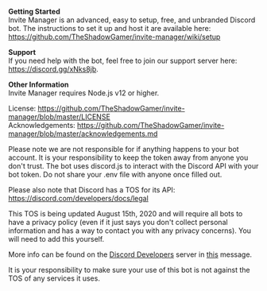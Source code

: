 **Getting Started**  
Invite Manager is an advanced, easy to setup, free, and unbranded Discord bot. The instructions to set it up and host it are available here: https://github.com/TheShadowGamer/invite-manager/wiki/setup

**Support**  
If you need help with the bot, feel free to join our support server here: https://discord.gg/xNks8jb.

**Other Information**  
Invite Manager requires Node.js v12 or higher.   

License: https://github.com/TheShadowGamer/invite-manager/blob/master/LICENSE  
Acknowledgements: https://github.com/TheShadowGamer/invite-manager/blob/master/acknowledgements.md  

Please note we are not responsible for if anything happens to your bot account. It is your responsibility to keep the  token away from anyone you don't trust. The bot uses discord.js to interact with the Discord API with your bot token. Do not share your .env file with anyone once filled out.

Please also note that Discord has a TOS for its API: https://discord.com/developers/docs/legal

This TOS is being updated August 15th, 2020 and will require all bots to have a privacy policy (even if it just says you don't collect personal information and has a way to contact you with any privacy concerns). You will need to add this yourself. 

More info can be found on the [Discord Developers](https://discord.gg/discord-developers) server in [this](https://discord.com/channels/613425648685547541/697489244649816084/728031320625905794) message.

It is your responsibility to make sure your use of this bot is not against the TOS of any services it uses.

